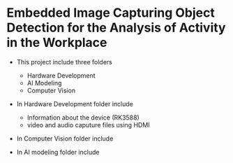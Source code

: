 # Embedded Image Capturing Object Detection for the Analysis of Activity in the Workplace

* This project include three folders 
  * Hardware Development
  * AI Modeling 
  * Computer Vision

* In Hardware Development folder include 
  * Information about the device (RK3588)
  * video and audio caputure files using HDMI 
 
* In Computer Vision folder include 

* In AI modeling folder include 



